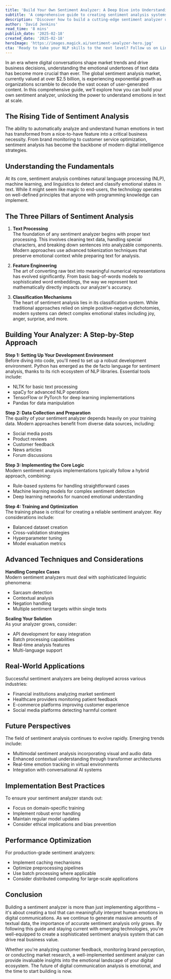 ```yaml
---
title: 'Build Your Own Sentiment Analyzer: A Deep Dive into Understanding Digital Emotions'
subtitle: 'A comprehensive guide to creating sentiment analysis systems using modern NLP techniques'
description: 'Discover how to build a cutting-edge sentiment analyzer using modern NLP techniques. This comprehensive guide covers everything from basic text processing to advanced machine learning implementations, helping you create sophisticated systems for understanding digital emotions at scale.'
author: 'David Jenkins'
read_time: '8 mins'
publish_date: '2025-02-18'
created_date: '2025-02-18'
heroImage: 'https://images.magick.ai/sentiment-analyzer-hero.jpg'
cta: 'Ready to take your NLP skills to the next level? Follow us on LinkedIn for more in-depth technical guides and stay updated on the latest developments in sentiment analysis and machine learning.'
---
```


In an era where digital conversations shape market trends and drive business decisions, understanding the emotional undertones of text data has become more crucial than ever. The global sentiment analysis market, currently valued at over $2.5 billion, is experiencing exponential growth as organizations scramble to decode the vast ocean of user-generated content. In this comprehensive guide, we'll explore how you can build your own sentiment analyzer, unlocking the power to understand emotions in text at scale.

## The Rising Tide of Sentiment Analysis

The ability to automatically analyze and understand human emotions in text has transformed from a nice-to-have feature into a critical business necessity. From brand monitoring to customer service optimization, sentiment analysis has become the backbone of modern digital intelligence strategies.

## Understanding the Fundamentals

At its core, sentiment analysis combines natural language processing (NLP), machine learning, and linguistics to detect and classify emotional states in text. While it might seem like magic to end-users, the technology operates on well-defined principles that anyone with programming knowledge can implement.

## The Three Pillars of Sentiment Analysis

1. **Text Processing**  
   The foundation of any sentiment analyzer begins with proper text processing. This involves cleaning text data, handling special characters, and breaking down sentences into analyzable components. Modern approaches use advanced tokenization techniques that preserve emotional context while preparing text for analysis.

2. **Feature Engineering**  
   The art of converting raw text into meaningful numerical representations has evolved significantly. From basic bag-of-words models to sophisticated word embeddings, the way we represent text mathematically directly impacts our analyzer's accuracy.

3. **Classification Mechanisms**  
   The heart of sentiment analysis lies in its classification system. While traditional approaches relied on simple positive-negative dichotomies, modern systems can detect complex emotional states including joy, anger, surprise, and more.

## Building Your Analyzer: A Step-by-Step Approach

**Step 1: Setting Up Your Development Environment**  
Before diving into code, you'll need to set up a robust development environment. Python has emerged as the de facto language for sentiment analysis, thanks to its rich ecosystem of NLP libraries. Essential tools include:  
- NLTK for basic text processing  
- spaCy for advanced NLP operations  
- TensorFlow or PyTorch for deep learning implementations  
- Pandas for data manipulation  

**Step 2: Data Collection and Preparation**  
The quality of your sentiment analyzer depends heavily on your training data. Modern approaches benefit from diverse data sources, including:  
- Social media posts  
- Product reviews  
- Customer feedback  
- News articles  
- Forum discussions  

**Step 3: Implementing the Core Logic**  
Modern sentiment analysis implementations typically follow a hybrid approach, combining:  
- Rule-based systems for handling straightforward cases  
- Machine learning models for complex sentiment detection  
- Deep learning networks for nuanced emotional understanding  

**Step 4: Training and Optimization**  
The training phase is critical for creating a reliable sentiment analyzer. Key considerations include:  
- Balanced dataset creation  
- Cross-validation strategies  
- Hyperparameter tuning  
- Model evaluation metrics  

## Advanced Techniques and Considerations

**Handling Complex Cases**  
Modern sentiment analyzers must deal with sophisticated linguistic phenomena:  
- Sarcasm detection  
- Contextual analysis  
- Negation handling  
- Multiple sentiment targets within single texts  

**Scaling Your Solution**  
As your analyzer grows, consider:  
- API development for easy integration  
- Batch processing capabilities  
- Real-time analysis features  
- Multi-language support  

## Real-World Applications

Successful sentiment analyzers are being deployed across various industries:  
- Financial institutions analyzing market sentiment  
- Healthcare providers monitoring patient feedback  
- E-commerce platforms improving customer experience  
- Social media platforms detecting harmful content  

## Future Perspectives

The field of sentiment analysis continues to evolve rapidly. Emerging trends include:  
- Multimodal sentiment analysis incorporating visual and audio data  
- Enhanced contextual understanding through transformer architectures  
- Real-time emotion tracking in virtual environments  
- Integration with conversational AI systems  

## Implementation Best Practices

To ensure your sentiment analyzer stands out:  
- Focus on domain-specific training  
- Implement robust error handling  
- Maintain regular model updates  
- Consider ethical implications and bias prevention  

## Performance Optimization

For production-grade sentiment analyzers:  
- Implement caching mechanisms  
- Optimize preprocessing pipelines  
- Use batch processing where applicable  
- Consider distributed computing for large-scale applications  

## Conclusion

Building a sentiment analyzer is more than just implementing algorithms – it's about creating a tool that can meaningfully interpret human emotions in digital communications. As we continue to generate massive amounts of textual data, the importance of accurate sentiment analysis only grows. By following this guide and staying current with emerging technologies, you're well-equipped to create a sophisticated sentiment analysis system that can drive real business value.

Whether you're analyzing customer feedback, monitoring brand perception, or conducting market research, a well-implemented sentiment analyzer can provide invaluable insights into the emotional landscape of your digital ecosystem. The future of digital communication analysis is emotional, and the time to start building is now.